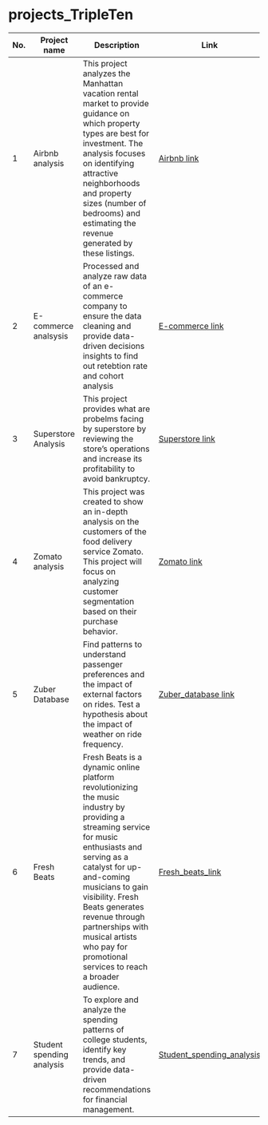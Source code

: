 # projects_TripleTen

| No. | Project name   | Description   | Link   |
|---|---|---|---|
|1| Airbnb analysis | This project analyzes the Manhattan vacation rental market to provide guidance on which property types are best for investment. The analysis focuses on identifying attractive neighborhoods and property sizes (number of bedrooms) and estimating the revenue generated by these listings. |[Airbnb link](https://github.com/dpatel2512/projects_TripleTen/tree/main/Airbnb_analysis)|
| 2| E-commerce analsysis| Processed and analyze raw data of an e-commerce company to ensure the data cleaning and provide data-driven decisions insights to find out retebtion rate and cohort analysis |[E-commerce link](https://github.com/dpatel2512/projects_TripleTen/tree/main/Business_Analytics_Project)|
| 3 | Superstore Analysis | This project provides what are probelms facing by superstore by reviewing the store’s operations and increase its profitability to avoid bankruptcy. |[Superstore link](https://github.com/dpatel2512/projects_TripleTen/tree/main/superstore_analysis#superstore-analysis)|
| 4 | Zomato analysis|This project was created to show an in-depth analysis on the customers of the food delivery service Zomato. This project will focus on analyzing customer segmentation based on their purchase behavior. |[Zomato link](https://github.com/dpatel2512/projects_TripleTen/blob/main/Zomato_analysis/Readme.md)|
| 5 | Zuber Database | Find patterns to understand passenger preferences and the impact of external factors on rides. Test a hypothesis about the impact of weather on ride frequency. |[Zuber_database link](https://github.com/dpatel2512/projects_TripleTen/tree/main/Zuber_database)|
| 6 | Fresh Beats | Fresh Beats is a dynamic online platform revolutionizing the music industry by providing a streaming service for music enthusiasts and serving as a catalyst for up-and-coming musicians to gain visibility. Fresh Beats generates revenue through partnerships with musical artists who pay for promotional services to reach a broader audience. |[Fresh_beats_link](https://github.com/dpatel2512/projects_TripleTen/blob/main/fresh_beats/readme.md)|
| 7 | Student spending analysis | To explore and analyze the spending patterns of college students, identify key trends, and provide data-driven recommendations for financial management. |[Student_spending_analysis](https://github.com/dpatel2512/projects_TripleTen/tree/main/student_spending)|




